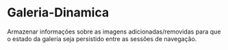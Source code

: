 # Galeria-Dinamica
Armazenar informações sobre as imagens adicionadas/removidas para que o estado da galeria seja persistido entre as sessões de navegação.
